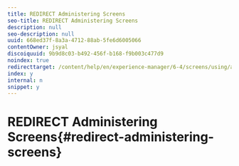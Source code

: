 ```yaml
---
title: REDIRECT Administering Screens
seo-title: REDIRECT Administering Screens
description: null
seo-description: null
uuid: 668ed37f-8a3a-4712-88ab-5fe6d6005066
contentOwner: jsyal
discoiquuid: 9b9d8c03-b492-456f-b168-f9b003c477d9
noindex: true
redirecttarget: /content/help/en/experience-manager/6-4/screens/using/administering-screens
index: y
internal: n
snippet: y
---
```


# REDIRECT Administering Screens{#redirect-administering-screens}


